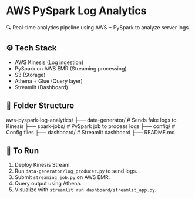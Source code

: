 # AWS PySpark Log Analytics

🔍 Real-time analytics pipeline using AWS + PySpark to analyze server logs.

## ⚙️ Tech Stack
- AWS Kinesis (Log ingestion)
- PySpark on AWS EMR (Streaming processing)
- S3 (Storage)
- Athena + Glue (Query layer)
- Streamlit (Dashboard)

## 📁 Folder Structure
aws-pyspark-log-analytics/ 
├── data-generator/ # Sends fake logs to Kinesis 
├── spark-jobs/ # PySpark job to process logs 
├── config/ # Config files 
├── dashboard/ # Streamlit dashboard 
├── README.md

## 🚀 To Run
1. Deploy Kinesis Stream.
2. Run `data-generator/log_producer.py` to send logs.
3. Submit `streaming_job.py` on AWS EMR.
4. Query output using Athena.
5. Visualize with `streamlit run dashboard/streamlit_app.py`.
